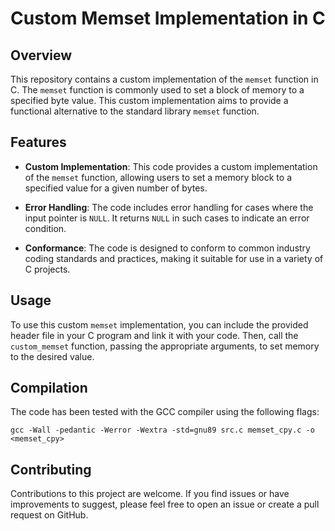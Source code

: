 # Custom Memset Implementation in C

## Overview

This repository contains a custom implementation of the `memset` function in C. The `memset` function is commonly used to set a block of memory to a specified byte value. This custom implementation aims to provide a functional alternative to the standard library `memset` function.

## Features

- **Custom Implementation**: This code provides a custom implementation of the `memset` function, allowing users to set a memory block to a specified value for a given number of bytes.

- **Error Handling**: The code includes error handling for cases where the input pointer is `NULL`. It returns `NULL` in such cases to indicate an error condition.

- **Conformance**: The code is designed to conform to common industry coding standards and practices, making it suitable for use in a variety of C projects.

## Usage

To use this custom `memset` implementation, you can include the provided header file in your C program and link it with your code. Then, call the `custom_memset` function, passing the appropriate arguments, to set memory to the desired value.

## Compilation

The code has been tested with the GCC compiler using the following flags:
```
gcc -Wall -pedantic -Werror -Wextra -std=gnu89 src.c memset_cpy.c -o <memset_cpy>
```

## Contributing

Contributions to this project are welcome. If you find issues or have improvements to suggest, please feel free to open an issue or create a pull request on GitHub.
